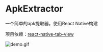 # ApkExtractor
一个简单的apk提取器，使用React Native构建

项目依赖：[react-native-tab-view](https://github.com/react-native-community/react-native-tab-view)

![demo.gif](https://github.com/zjkhiyori/ApkExtractorRN/blob/master/example/demo.gif)
